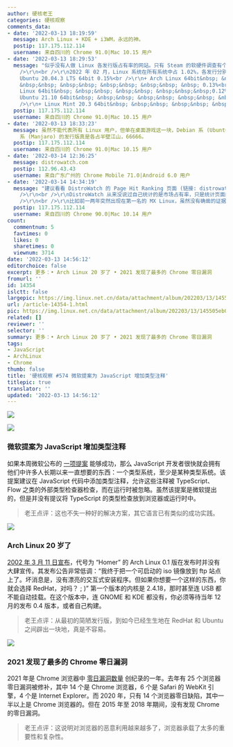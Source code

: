 ```yaml
---
author: 硬核老王
categories: 硬核观察
comments_data:
- date: '2022-03-13 18:19:59'
  message: Arch Linux + KDE + i3WM，永远的神。
  postip: 117.175.112.114
  username: 来自四川的 Chrome 91.0|Mac 10.15 用户
- date: '2022-03-13 18:29:53'
  message: "似乎没有人做 Linux 各发行版占有率的网站。只有 Steam 的软硬件调查有个简单的统计 (store.steampowered.com/hwsurvey)：<br
    />\r\n<br />\r\n2022 年 02 月，Linux 系统在所有系统中占 1.02%，各发行分别有：<br />\r\n<br />\r\n+
    Ubuntu 20.04.3 LTS 64bit 0.15%<br />\r\n+ Arch Linux 64bit&nbsp; &nbsp;&nbsp;
    &nbsp;&nbsp; &nbsp;&nbsp; &nbsp;&nbsp; &nbsp;&nbsp; &nbsp; 0.13%<br />\r\n+ Manjaro
    Linux 64bit&nbsp; &nbsp;&nbsp; &nbsp;&nbsp; &nbsp;&nbsp;&nbsp;0.12%<br />\r\n+
    Ubuntu 21.10 64bit&nbsp; &nbsp;&nbsp; &nbsp;&nbsp; &nbsp;&nbsp; &nbsp; 0.07%<br
    />\r\n+ Linux Mint 20.3 64bit&nbsp; &nbsp;&nbsp; &nbsp;&nbsp; &nbsp;0.06%"
  postip: 117.175.112.114
  username: 来自四川的 Chrome 91.0|Mac 10.15 用户
- date: '2022-03-13 18:33:23'
  message: 虽然不能代表所有 Linux 用户，但单在桌面游戏这一块，Debian 系 (Ubuntu、Linux Mint) 和 Arch Linux
    系 (Manjaro) 的发行版真是各占半壁江山，66666。
  postip: 117.175.112.114
  username: 来自四川的 Chrome 91.0|Mac 10.15 用户
- date: '2022-03-14 12:36:25'
  message: distrowatch.com
  postip: 112.96.43.43
  username: 来自广东广州的 Chrome Mobile 71.0|Android 6.0 用户
- date: '2022-03-14 14:34:19'
  message: "建议看看 DistroWatch 的 Page Hit Ranking 页面 (链接: distrowatch.com/dwres.php?resource=popularity)<br
    />\r\n<br />\r\nDistroWatch 从来没说过自己统计的是市场占有率，只是统计页面的点击次数，的确一定程度上能反应各发行版受欢迎程度，但也并不准确。<br
    />\r\n<br />\r\n比如前一两年突然出现在第一名的 MX Linux，虽然没有确凿的证据，但很大可能是刷上第一名的。这事国内也有讨论 (链接：zhihu.com/question/307873897)。"
  postip: 117.175.112.114
  username: 来自四川的 Chrome 90.0|Mac 10.14 用户
count:
  commentnum: 5
  favtimes: 0
  likes: 0
  sharetimes: 0
  viewnum: 3714
date: '2022-03-13 14:56:12'
editorchoice: false
excerpt: 更多：• Arch Linux 20 岁了 • 2021 发现了最多的 Chrome 零日漏洞
fromurl: ''
id: 14354
islctt: false
largepic: https://img.linux.net.cn/data/attachment/album/202203/13/145505eb0cv0v3wr15yqsy.jpg
url: /article-14354-1.html
pic: https://img.linux.net.cn/data/attachment/album/202203/13/145505eb0cv0v3wr15yqsy.jpg.thumb.jpg
related: []
reviewer: ''
selector: ''
summary: 更多：• Arch Linux 20 岁了 • 2021 发现了最多的 Chrome 零日漏洞
tags:
- JavaScript
- ArchLinux
- Chrome
thumb: false
title: '硬核观察 #574 微软提案为 JavaScript 增加类型注释'
titlepic: true
translator: ''
updated: '2022-03-13 14:56:12'
---
```


![](/data/attachment/album/202203/13/145505eb0cv0v3wr15yqsy.jpg)


![](/data/attachment/album/202203/13/145522vf970si7d6p963ff.jpg)


### 微软提案为 JavaScript 增加类型注释


如果本周微软公布的 [一项提案](https://devblogs.microsoft.com/typescript/a-proposal-for-type-syntax-in-javascript/) 能够成功，那么 JavaScript 开发者很快就会拥有他们中许多人长期以来一直想要的东西：一个类型系统，至少是某种类型系统。该提案建议在 JavaScript 代码中添加类型注释，允许这些注释被 TypeScript、Flow 之类的外部类型检查器检查，而在运行时被忽略。虽然该提案是微软提出的，但是并没有提议将 TypeScript 的类型检查放到浏览器或运行时中。



> 
> 老王点评：这也不失一种好的解决方案，其它语言已有类似的成功实践。
> 
> 
> 


![](/data/attachment/album/202203/13/145532hbtzvkttjt63crvz.jpg)


### Arch Linux 20 岁了


[2002 年 3 月 11 日宣布](https://www.neowin.net/news/btw-it039s-my-birthday---arch-linux-becomes-20-years-old-today/)，代号为 “Homer” 的 Arch Linux 0.1 版在发布时并没有大肆宣传。其发布公告非常低调：“我终于把一个可启动的 iso 镜像放到 ftp 站点上了。坏消息是，没有漂亮的交互式安装程序。但如果你想要一个这样的东西，你就会选择 RedHat，对吗？ ; )” 第一个版本的内核是 2.4.18，那时甚至连 USB 都不能自动挂载。在这个版本中，连 GNOME 和 KDE 都没有，你必须等待当年 12 月的发布 0.4 版本，或者自己构建。



> 
> 老王点评：从最初的简陋发行版，到如今已经生生地在 RedHat 和 Ubuntu 之间辟出一块地，真是不容易。
> 
> 
> 


![](/data/attachment/album/202203/13/145552m9t2irgf191xiius.jpg)


### 2021 发现了最多的 Chrome 零日漏洞


2021 年是 Chrome 浏览器中 [零日漏洞数量](https://www.zdnet.com/article/google-more-chrome-browser-zero-day-flaws-are-being-spotted-in-the-wild-thats-not-always-a-bad-thing/) 创纪录的一年。去年有 25 个浏览器零日漏洞被修补，其中 14 个是 Chrome 浏览器，6 个是 Safari 的 WebKit 引擎，4 个是 Internet Explorer。而 2020 年，只有 14 个浏览器零日缺陷，其中一半以上是 Chrome 浏览器的。但在 2015 年至 2018 年期间，没有发现 Chrome 的零日漏洞。



> 
> 老王点评：这说明对浏览器的恶意利用越来越多了，浏览器承载了太多的重要性和复杂性。
> 
> 
>